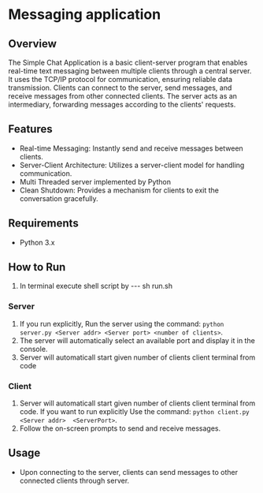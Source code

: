 # Messaging application

## Overview

The Simple Chat Application is a basic client-server program that enables real-time text messaging between multiple clients through a central server. It uses the TCP/IP protocol for communication, ensuring reliable data transmission. Clients can connect to the server, send messages, and receive messages from other connected clients. The server acts as an intermediary, forwarding messages according to the clients' requests.

## Features

- Real-time Messaging: Instantly send and receive messages between clients.
- Server-Client Architecture: Utilizes a server-client model for handling communication.
- Multi Threaded server implemented by Python 
- Clean Shutdown: Provides a mechanism for clients to exit the conversation gracefully.

## Requirements

- Python 3.x

## How to Run 
1. In terminal execute shell script by --- sh run.sh

### Server

1. If you run explicitly, Run the server using the command: `python server.py <Server addr> <Server port> <number of clients>`.
2. The server will automatically select an available port and display it in the console.
3. Server will automaticall start given number of clients client terminal from code

### Client

1. Server will automaticall start given number of clients client terminal from code. If you want to run explicitly Use the command: `python client.py <Server addr>  <ServerPort>`.
2. Follow the on-screen prompts to send and receive messages.

## Usage

- Upon connecting to the server, clients can send messages to other connected clients through server.




